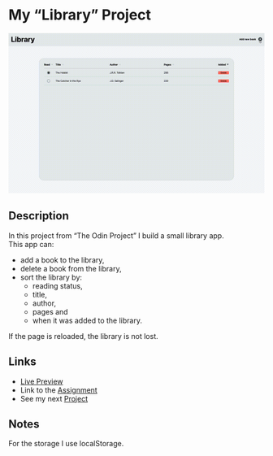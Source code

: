 # My “Library” Project
![preview gif](./media/prev.gif) 

## Description
In this project from “The Odin Project” I build a small library app.  <br>
This app can:
- add a book to the library,
- delete a book from the library,
- sort the library by:
  - reading status,
  - title,
  - author,
  - pages and
  - when it was added to the library.

If the page is reloaded, the library is not lost.

## Links
- [Live Preview](https://tomsoerr.github.io/odin-library/)
- Link to the [Assignment](https://www.theodinproject.com/lessons/node-path-javascript-library)
- See my next [Project](https://github.com/TomSoerr/odin-tic-tac-toe/)

## Notes
For the storage I use localStorage.
